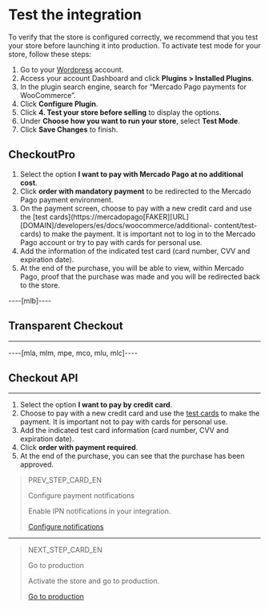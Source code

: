 # Test the integration

To verify that the store is configured correctly, we recommend that you test your store before launching it into production.
To activate test mode for your store, follow these steps:

1. Go to your [Wordpress](https://wordpress.com/) account.
2. Access your account Dashboard and click **Plugins > Installed Plugins**.
3. In the plugin search engine, search for “Mercado Pago payments for WooCommerce”.
4. Click **Configure Plugin**.
5. Click **4. Test your store before selling** to display the options.
6. Under **Choose how you want to run your store**, select **Test Mode**.
7. Click **Save Changes** to finish.

## CheckoutPro
1. Select the option **I want to pay with Mercado Pago at no additional cost**.
1. Click **order with mandatory payment** to be redirected to the Mercado Pago payment environment.
1. On the payment screen, choose to pay with a new credit card and use the [test cards](https://mercadopago[FAKER][URL][DOMAIN]/developers/es/docs/woocommerce/additional- content/test-cards) to make the payment. It is important not to log in to the Mercado Pago account or try to pay with cards for personal use.
1. Add the information of the indicated test card (card number, CVV and expiration date).
1. At the end of the purchase, you will be able to view, within Mercado Pago, proof that the purchase was made and you will be redirected back to the store.

----[mlb]----
## Transparent Checkout
------------
----[mla, mlm, mpe, mco, mlu, mlc]----
## Checkout API
------------
1. Select the option **I want to pay by credit card**.
1. Choose to pay with a new credit card and use the [test cards](https://mercadopago[FAKER][URL][DOMAIN]/developers/es/docs/woocommerce/additional-content/test-cards) to make the payment. It is important not to pay with cards for personal use.
1. Add the indicated test card information (card number, CVV and expiration date).
1. Click **order with payment required**.
1. At the end of the purchase, you can see that the purchase has been approved.

> PREV_STEP_CARD_EN
>
> Configure payment notifications
>
> Enable IPN notifications in your integration.
>
> [Configure notifications](/developers/en/docs/woocommerce/integration-configuration/notifications)
------------

> NEXT_STEP_CARD_EN
>
> Go to production
>
> Activate the store and go to production.
>
> [Go to production](/developers/en/docs/woocommerce/goto-production)